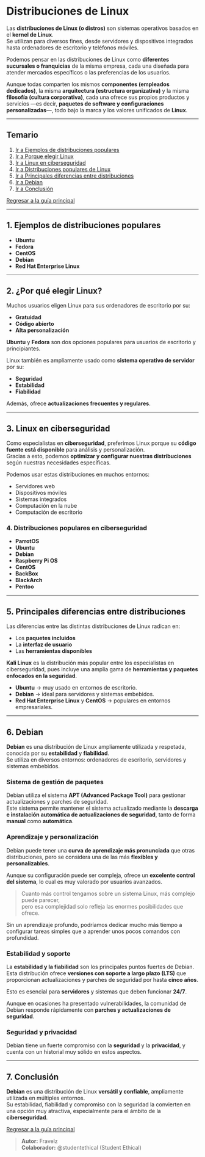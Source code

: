 # Distribuciones de Linux

Las **distribuciones de Linux (o distros)** son sistemas operativos basados ​​en el **kernel de Linux**.  
Se utilizan para diversos fines, desde servidores y dispositivos integrados hasta ordenadores de escritorio y teléfonos móviles.

Podemos pensar en las distribuciones de Linux como **diferentes sucursales o franquicias** de la misma empresa, cada una diseñada para atender mercados específicos o las preferencias de los usuarios.  

Aunque todas comparten los mismos **componentes (empleados dedicados)**, la misma **arquitectura (estructura organizativa)** y la misma **filosofía (cultura corporativa)**, cada una ofrece sus propios productos y servicios —es decir, **paquetes de software y configuraciones personalizadas**—, todo bajo la marca y los valores unificados de **Linux**.

---

## Temario

1. [Ir a Ejemplos de distribuciones populares](#1-ejemplos-de-distribuciones-populares)
2. [Ir a Porque elegir Linux](#2-por-qué-elegir-linux)
3. [Ir a Linux en ciberseguridad](#3-linux-en-ciberseguridad)
4. [Ir a Distribuciones populares de Linux](#4-distribuciones-populares-en-ciberseguridad)
5. [Ir a Principales diferencias entre distribuciones](#5-principales-diferencias-entre-distribuciones)
6. [Ir a Debian](#6-debian)
7. [Ir a Conclusión](#7-conclusión)

[Regresar a la guía principal](./../readme.md#informaci%C3%B3n)

---

## 1. Ejemplos de distribuciones populares

- **Ubuntu**
- **Fedora**
- **CentOS**
- **Debian**
- **Red Hat Enterprise Linux**

---

## 2. ¿Por qué elegir Linux?

Muchos usuarios eligen Linux para sus ordenadores de escritorio por su:

- **Gratuidad**
- **Código abierto**
- **Alta personalización**

**Ubuntu** y **Fedora** son dos opciones populares para usuarios de escritorio y principiantes.

Linux también es ampliamente usado como **sistema operativo de servidor** por su:

- **Seguridad**
- **Estabilidad**
- **Fiabilidad**

Además, ofrece **actualizaciones frecuentes y regulares**.

---

## 3. Linux en ciberseguridad

Como especialistas en **ciberseguridad**, preferimos Linux porque su **código fuente está disponible** para análisis y personalización.  
Gracias a esto, podemos **optimizar y configurar nuestras distribuciones** según nuestras necesidades específicas.

Podemos usar estas distribuciones en muchos entornos:

- Servidores web
- Dispositivos móviles
- Sistemas integrados
- Computación en la nube
- Computación de escritorio

### 4. Distribuciones populares en ciberseguridad

- **ParrotOS**
- **Ubuntu**
- **Debian**
- **Raspberry Pi OS**
- **CentOS**
- **BackBox**
- **BlackArch**
- **Pentoo**

---

## 5. Principales diferencias entre distribuciones

Las diferencias entre las distintas distribuciones de Linux radican en:

- Los **paquetes incluidos**
- La **interfaz de usuario**
- Las **herramientas disponibles**

**Kali Linux** es la distribución más popular entre los especialistas en ciberseguridad, pues incluye una amplia gama de **herramientas y paquetes enfocados en la seguridad**.

- **Ubuntu** → muy usado en entornos de escritorio.  
- **Debian** → ideal para servidores y sistemas embebidos.  
- **Red Hat Enterprise Linux** y **CentOS** → populares en entornos empresariales.

---

## 6. Debian

**Debian** es una distribución de Linux ampliamente utilizada y respetada, conocida por su **estabilidad** y **fiabilidad**.  
Se utiliza en diversos entornos: ordenadores de escritorio, servidores y sistemas embebidos.

### Sistema de gestión de paquetes

Debian utiliza el sistema **APT (Advanced Package Tool)** para gestionar actualizaciones y parches de seguridad.  
Este sistema permite mantener el sistema actualizado mediante la **descarga e instalación automática de actualizaciones de seguridad**, tanto de forma **manual** como **automática**.

### Aprendizaje y personalización

Debian puede tener una **curva de aprendizaje más pronunciada** que otras distribuciones, pero se considera una de las más **flexibles y personalizables**.

Aunque su configuración puede ser compleja, ofrece un **excelente control del sistema**, lo cual es muy valorado por usuarios avanzados.

> Cuanto más control tengamos sobre un sistema Linux, más complejo puede parecer,  
> pero esa complejidad solo refleja las enormes posibilidades que ofrece.

Sin un aprendizaje profundo, podríamos dedicar mucho más tiempo a configurar tareas simples que a aprender unos pocos comandos con profundidad.

### Estabilidad y soporte

La **estabilidad y la fiabilidad** son los principales puntos fuertes de Debian.  
Esta distribución ofrece **versiones con soporte a largo plazo (LTS)** que proporcionan actualizaciones y parches de seguridad por hasta **cinco años**.

Esto es esencial para **servidores** y sistemas que deben funcionar **24/7**.

Aunque en ocasiones ha presentado vulnerabilidades, la comunidad de Debian responde rápidamente con **parches y actualizaciones de seguridad**.

### Seguridad y privacidad

Debian tiene un fuerte compromiso con la **seguridad** y la **privacidad**, y cuenta con un historial muy sólido en estos aspectos.

---

## 7. Conclusión

**Debian** es una distribución de Linux **versátil y confiable**, ampliamente utilizada en múltiples entornos.  
Su estabilidad, fiabilidad y compromiso con la seguridad la convierten en una opción muy atractiva, especialmente para el ámbito de la **ciberseguridad**.

[Regresar a la guía principal](./../readme.md#informaci%C3%B3n)

> **Autor:** Fravelz  
> **Colaborador:** @studentethical (Student Ethical)
